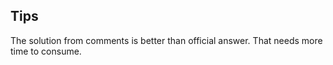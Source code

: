 ## Tips

The solution from comments is better than official answer. That needs more time to consume.
